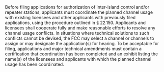 Before filing applications for authorization of inter-island control and/or repeater stations, applicants must coordinate the planned channel usage with existing licensees and other applicants with previously filed applications, using the procedure outlined in § 22.150. Applicants and licensees shall cooperate fully and make reasonable efforts to resolve any channel usage conflicts. In situations where technical solutions to such conflicts cannot be devised, the FCC may select a channel or channels to assign or may designate the application(s) for hearing. To be acceptable for filing, applications and major technical amendments must contain a certification that coordination has been completed and an exhibit listing the name(s) of the licensees and applicants with which the planned channel usage has been coordinated.

